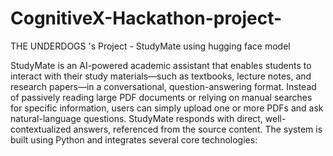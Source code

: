 # CognitiveX-Hackathon-project-
THE UNDERDOGS 's Project - StudyMate using hugging face model 

StudyMate is an AI-powered academic assistant that enables students to interact with their study materials—such as textbooks, lecture notes, and research papers—in a conversational, question-answering format. Instead of passively reading large PDF documents or relying on manual searches for specific information, users can simply upload one or more PDFs and ask natural-language questions. StudyMate responds with direct, well-contextualized answers, referenced from the source content.
The system is built using Python and integrates several core technologies:
